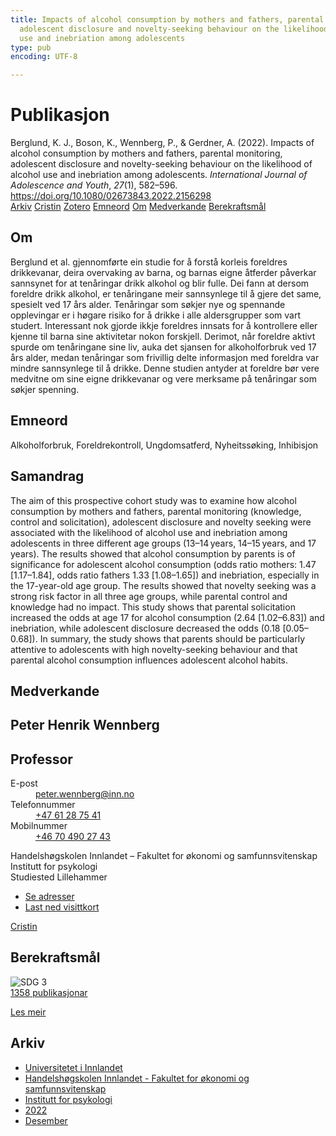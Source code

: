 ```yaml
---
title: Impacts of alcohol consumption by mothers and fathers, parental monitoring,
  adolescent disclosure and novelty-seeking behaviour on the likelihood of alcohol
  use and inebriation among adolescents
type: pub
encoding: UTF-8

---
```

<h1>Publikasjon</h1>
<article id="csl-bib-container-YHL58XX2" class="csl-bib-container">
  <div class="csl-bib-body"> <div class="csl-entry">Berglund, K. J., Boson, K., Wennberg, P., &#38; Gerdner, A. (2022). Impacts of alcohol consumption by mothers and fathers, parental monitoring, adolescent disclosure and novelty-seeking behaviour on the likelihood of alcohol use and inebriation among adolescents. <i>International Journal of Adolescence and Youth</i>, <i>27</i>(1), 582–596. <a href="https://doi.org/10.1080/02673843.2022.2156298">https://doi.org/10.1080/02673843.2022.2156298</a></div> </div>
  <div class="csl-bib-buttons">
    <a href="#taxonomy-article-YHL58XX2" alt="archive" class="csl-bib-button">Arkiv</a>
    <a href="https://app.cristin.no/results/show.jsf?id=2094142" alt="Cristin" class="csl-bib-button">Cristin</a>
    <a href="http://zotero.org/groups/5881554/items/YHL58XX2" alt="Zotero" class="csl-bib-button">Zotero</a>
    <a href="#keywords-article-YHL58XX2" alt="keywords" class="csl-bib-button">Emneord</a>
    <a href="#about-article-YHL58XX2" alt="about_pub" class="csl-bib-button">Om</a>
    <a href="#contributors-article-YHL58XX2" alt="contributors" class="csl-bib-button">Medverkande</a>
    <a href="#sdg-article-YHL58XX2" alt="sdg" class="csl-bib-button">Berekraftsmål</a>
  </div>
  <div id="csl-bib-meta-container-YHL58XX2"></div>
</article>
<div id="csl-bib-meta-YHL58XX2" class="csl-bib-meta">
  <article id="about-article-YHL58XX2" class="about_pub-article">
    <h1>Om</h1>
    Berglund et al. gjennomførte ein studie for å forstå korleis foreldres drikkevanar, deira overvaking av barna, og barnas eigne åtferder påverkar sannsynet for at tenåringar drikk alkohol og blir fulle. Dei fann at dersom foreldre drikk alkohol, er tenåringane meir sannsynlege til å gjere det same, spesielt ved 17 års alder. Tenåringar som søkjer nye og spennande opplevingar er i høgare risiko for å drikke i alle aldersgrupper som vart studert. Interessant nok gjorde ikkje foreldres innsats for å kontrollere eller kjenne til barna sine aktivitetar nokon forskjell. Derimot, når foreldre aktivt spurde om tenåringane sine liv, auka det sjansen for alkoholforbruk ved 17 års alder, medan tenåringar som frivillig delte informasjon med foreldra var mindre sannsynlege til å drikke. Denne studien antyder at foreldre bør vere medvitne om sine eigne drikkevanar og vere merksame på tenåringar som søkjer spenning.
  </article>
  <article id="keywords-article-YHL58XX2" class="keywords-article">
    <h1>Emneord</h1>
    Alkoholforbruk, Foreldrekontroll, Ungdomsatferd, Nyheitssøking, Inhibisjon
  </article>
  <article id="abstract-article-YHL58XX2" class="abstract-article">
    <h1>Samandrag</h1>
    The aim of this prospective cohort study was to examine how alcohol consumption by mothers and fathers, parental monitoring (knowledge, control and solicitation), adolescent disclosure and novelty seeking were associated with the likelihood of alcohol use and inebriation among adolescents in three different age groups (13–14 years, 14–15 years, and 17 years). The results showed that alcohol consumption by parents is of significance for adolescent alcohol consumption (odds ratio mothers: 1.47 [1.17–1.84], odds ratio fathers 1.33 [1.08–1.65]) and inebriation, especially in the 17-year-old age group. The results showed that novelty seeking was a strong risk factor in all three age groups, while parental control and knowledge had no impact. This study shows that parental solicitation increased the odds at age 17 for alcohol consumption (2.64 [1.02–6.83]) and inebriation, while adolescent disclosure decreased the odds (0.18 [0.05–0.68]). In summary, the study shows that parents should be particularly attentive to adolescents with high novelty-seeking behaviour and that parental alcohol consumption influences adolescent alcohol habits.
  </article>
  <article id="contributors-article-YHL58XX2" class="contributors-article">
    <h1>Medverkande</h1>
    <div class="personas"> <div class="vrtx-hinn-person-card"> <div class="photo"> <i class="lar la-user-circle missing-person"></i> </div> <div class="info"> <hgroup><h1>Peter Henrik Wennberg</h1> <h2>Professor</h2> </hgroup><dl> <dt>E-post</dt> <dd> <a href="mailto:peter.wennberg@inn.no">peter.wennberg@inn.no</a> </dd> <dt>Telefonnummer</dt> <dd><a href="tel:+4761287541"> +47 61 28 75 41 </a></dd> <dt>Mobilnummer</dt> <dd><a href="tel:+46704902743"> +46 70 490 27 43 </a></dd> </dl> <p> Handelshøgskolen Innlandet – Fakultet for økonomi og samfunnsvitenskap<br> Institutt for psykologi<br> Studiested Lillehammer </p> <ul class="vrtx-hinn-links"> <li><a href="https://www.inn.no/finn-en-ansatt/peter-wennberg.html#vrtx-hinn-addresses">Se adresser</a></li> <li><a href="https://www.inn.no/finn-en-ansatt/peter-wennberg.html?vrtx=vcf">Last ned visittkort</a></li> </ul> </div> </div> <a href="https://app.cristin.no/persons/show.jsf?id=1497957" alt="Cristin URL" class="personas-cristin">Cristin</a> </div>
  </article>
  <article id="sdg-article-YHL58XX2" class="sdg-article">
    <h1>Berekraftsmål</h1>
    <div class="sdg-container"><div id="sdg3" class="sdg">
        <img src="{{< params subfolder >}}images/sdg/sdg03_nn.png" class="image" alt="SDG 3">
        <div class="sdg-overlay">
          <a href="{{< params subfolder >}}nn/archive/?sdg=3#archive" class="sdg-publication-count"><span>1358</span> publikasjonar</a>
          <p><a href="https://fn.no/om-fn/fns-baerekraftsmaal/god-helse-og-livskvalitet?lang=nno-NO" class="sdg-read-more">Les meir</a></p>
        </div>
      </div></div>
  </article>
  <article id="taxonomy-article-YHL58XX2" class="taxonomy-article">
    <h1>Arkiv</h1>
    <ul>
      <li><a href="{{< params subfolder >}}nn/archive/?key=3DCRN523">Universitetet i Innlandet</a></li>
      <li><a href="{{< params subfolder >}}nn/archive/?key=DU8Q9LN9">Handelshøgskolen Innlandet - Fakultet for økonomi og samfunnsvitenskap</a></li>
      <li><a href="{{< params subfolder >}}nn/archive/?key=KTD9NXA8">Institutt for psykologi</a></li>
      <li><a href="{{< params subfolder >}}nn/archive/?key=AEVGZCNC">2022</a></li>
      <li><a href="{{< params subfolder >}}nn/archive/?key=PB42H2MG">Desember</a></li>
    </ul>
  </article>
</div>

